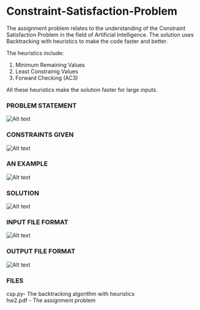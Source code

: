 # Constraint-Satisfaction-Problem


The assignment problem relates to the understanding of the Constraint Satisfaction Problem in the field of Artificial Intelligence. 
The solution uses Backtracking with heuristics to make the code faster and better.

The heuristics include: 
1. Minimum Remaining Values
2. Least Constrainig Values
3. Forward Checking (AC3)

All these heuristics make the solution faster for large inputs.


<h3> PROBLEM STATEMENT </h3>

![Alt text](/screenshots/Screenshot1.png)


<h3> CONSTRAINTS GIVEN</h3>

![Alt text](/screenshots/Screenshot2.png)


<h3> AN EXAMPLE </h3>

![Alt text](/screenshots/Screenshot3.png)

<h3> SOLUTION </h3>

![Alt text](/screenshots/Screenshot4.png)


<h3> INPUT FILE FORMAT  </h3>

![Alt text](/screenshots/Screenshot5.png)

<h3> OUTPUT FILE FORMAT </h3>

![Alt text](/screenshots/Screenshot6.png)


<h3> FILES </h3>
csp.py- The backtracking algorithm with heuristics</br>
hw2.pdf - The assignment problem

